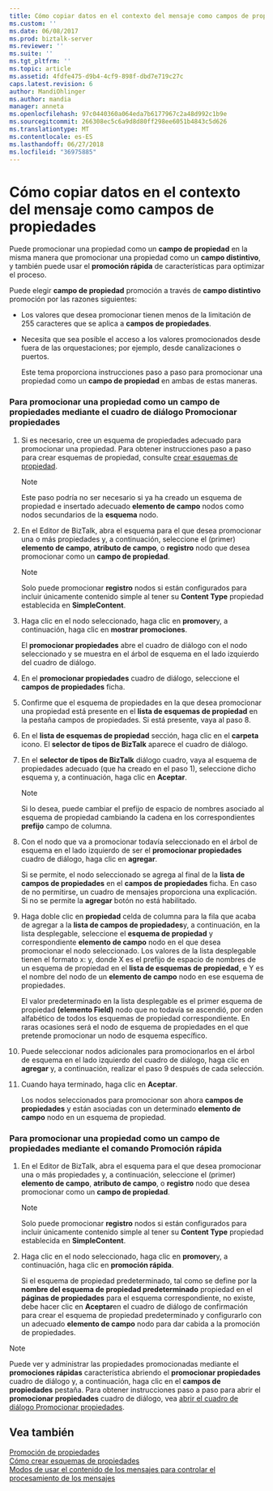 ```yaml
---
title: Cómo copiar datos en el contexto del mensaje como campos de propiedades | Microsoft Docs
ms.custom: ''
ms.date: 06/08/2017
ms.prod: biztalk-server
ms.reviewer: ''
ms.suite: ''
ms.tgt_pltfrm: ''
ms.topic: article
ms.assetid: 4fdfe475-d9b4-4cf9-898f-dbd7e719c27c
caps.latest.revision: 6
author: MandiOhlinger
ms.author: mandia
manager: anneta
ms.openlocfilehash: 97c0440360a064eda7b6177967c2a48d992c1b9e
ms.sourcegitcommit: 266308ec5c6a9d8d80ff298ee6051b4843c5d626
ms.translationtype: MT
ms.contentlocale: es-ES
ms.lasthandoff: 06/27/2018
ms.locfileid: "36975885"
---
```

# <a name="how-to-copy-data-to-the-message-context-as-property-fields"></a>Cómo copiar datos en el contexto del mensaje como campos de propiedades
Puede promocionar una propiedad como un **campo de propiedad** en la misma manera que promocionar una propiedad como un **campo distintivo**, y también puede usar el **promoción rápida** de características para optimizar el proceso.  
  
 Puede elegir **campo de propiedad** promoción a través de **campo distintivo** promoción por las razones siguientes:  
  
- Los valores que desea promocionar tienen menos de la limitación de 255 caracteres que se aplica a **campos de propiedades**.  
  
- Necesita que sea posible el acceso a los valores promocionados desde fuera de las orquestaciones; por ejemplo, desde canalizaciones o puertos.  
  
  Este tema proporciona instrucciones paso a paso para promocionar una propiedad como un **campo de propiedad** en ambas de estas maneras.  
  
### <a name="to-promote-a-property-as-a-property-field-using-the-promote-properties-dialog-box"></a>Para promocionar una propiedad como un campo de propiedades mediante el cuadro de diálogo Promocionar propiedades  
  
1.  Si es necesario, cree un esquema de propiedades adecuado para promocionar una propiedad. Para obtener instrucciones paso a paso para crear esquemas de propiedad, consulte [crear esquemas de propiedad](../core/how-to-create-property-schemas.md).  
  
    > [!NOTE]
    >  Este paso podría no ser necesario si ya ha creado un esquema de propiedad e insertado adecuado **elemento de campo** nodos como nodos secundarios de la **esquema** nodo.  
  
2.  En el Editor de BizTalk, abra el esquema para el que desea promocionar una o más propiedades y, a continuación, seleccione el (primer) **elemento de campo**, **atributo de campo**, o **registro** nodo que desea promocionar como un **campo de propiedad**.  
  
    > [!NOTE]
    >  Solo puede promocionar **registro** nodos si están configurados para incluir únicamente contenido simple al tener su **Content Type** propiedad establecida en **SimpleContent**.  
  
3.  Haga clic en el nodo seleccionado, haga clic en **promover**y, a continuación, haga clic en **mostrar promociones**.  
  
     El **promocionar propiedades** abre el cuadro de diálogo con el nodo seleccionado y se muestra en el árbol de esquema en el lado izquierdo del cuadro de diálogo.  
  
4.  En el **promocionar propiedades** cuadro de diálogo, seleccione el **campos de propiedades** ficha.  
  
5.  Confirme que el esquema de propiedades en la que desea promocionar una propiedad está presente en el **lista de esquemas de propiedad** en la pestaña campos de propiedades. Si está presente, vaya al paso 8.  
  
6.  En el **lista de esquemas de propiedad** sección, haga clic en el **carpeta** icono. El **selector de tipos de BizTalk** aparece el cuadro de diálogo.  
  
7.  En el **selector de tipos de BizTalk** diálogo cuadro, vaya al esquema de propiedades adecuado (que ha creado en el paso 1), seleccione dicho esquema y, a continuación, haga clic en **Aceptar**.  
  
    > [!NOTE]
    >  Si lo desea, puede cambiar el prefijo de espacio de nombres asociado al esquema de propiedad cambiando la cadena en los correspondientes **prefijo** campo de columna.  
  
8.  Con el nodo que va a promocionar todavía seleccionado en el árbol de esquema en el lado izquierdo de ser el **promocionar propiedades** cuadro de diálogo, haga clic en **agregar**.  
  
     Si se permite, el nodo seleccionado se agrega al final de la **lista de campos de propiedades** en el **campos de propiedades** ficha. En caso de no permitirse, un cuadro de mensajes proporciona una explicación. Si no se permite la **agregar** botón no está habilitado.  
  
9. Haga doble clic en **propiedad** celda de columna para la fila que acaba de agregar a la **lista de campos de propiedades**y, a continuación, en la lista desplegable, seleccione el **esquema de propiedad** y correspondiente **elemento de campo** nodo en el que desea promocionar el nodo seleccionado. Los valores de la lista desplegable tienen el formato x: y, donde X es el prefijo de espacio de nombres de un esquema de propiedad en el **lista de esquemas de propiedad**, e Y es el nombre del nodo de un **elemento de campo** nodo en ese esquema de propiedades.  
  
     El valor predeterminado en la lista desplegable es el primer esquema de propiedad **(elemento Field)** nodo que no todavía se ascendió, por orden alfabético de todos los esquemas de propiedad correspondiente. En raras ocasiones será el nodo de esquema de propiedades en el que pretende promocionar un nodo de esquema específico.  
  
10. Puede seleccionar nodos adicionales para promocionarlos en el árbol de esquema en el lado izquierdo del cuadro de diálogo, haga clic en **agregar** y, a continuación, realizar el paso 9 después de cada selección.  
  
11. Cuando haya terminado, haga clic en **Aceptar**.  
  
     Los nodos seleccionados para promocionar son ahora **campos de propiedades** y están asociadas con un determinado **elemento de campo** nodo en un esquema de propiedad.  
  
### <a name="to-promote-a-property-as-a-property-field-using-the-quick-promotion-command"></a>Para promocionar una propiedad como un campo de propiedades mediante el comando Promoción rápida  
  
1.  En el Editor de BizTalk, abra el esquema para el que desea promocionar una o más propiedades y, a continuación, seleccione el (primer) **elemento de campo**, **atributo de campo**, o **registro** nodo que desea promocionar como un **campo de propiedad**.  
  
    > [!NOTE]
    >  Solo puede promocionar **registro** nodos si están configurados para incluir únicamente contenido simple al tener su **Content Type** propiedad establecida en **SimpleContent**.  
  
2.  Haga clic en el nodo seleccionado, haga clic en **promover**y, a continuación, haga clic en **promoción rápida**.  
  
     Si el esquema de propiedad predeterminado, tal como se define por la **nombre del esquema de propiedad predeterminado** propiedad en el **páginas de propiedades** para el esquema correspondiente, no existe, debe hacer clic en **Aceptar**en el cuadro de diálogo de confirmación para crear el esquema de propiedad predeterminado y configurarlo con un adecuado **elemento de campo** nodo para dar cabida a la promoción de propiedades.  
  
> [!NOTE]
>  Puede ver y administrar las propiedades promocionadas mediante el **promociones rápidas** característica abriendo el **promocionar propiedades** cuadro de diálogo y, a continuación, haga clic en el **campos de propiedades** pestaña. Para obtener instrucciones paso a paso para abrir el **promocionar propiedades** cuadro de diálogo, vea [abrir el cuadro de diálogo Promocionar propiedades](../core/how-to-open-the-promote-properties-dialog-box.md).  
  
## <a name="see-also"></a>Vea también  
 [Promoción de propiedades](../core/promoting-properties.md)   
 [Cómo crear esquemas de propiedades](../core/how-to-create-property-schemas.md)   
 [Modos de usar el contenido de los mensajes para controlar el procesamiento de los mensajes](../core/ways-to-use-message-content-to-control-message-processing.md)